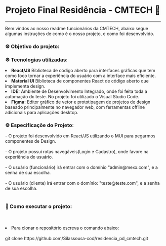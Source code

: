 <center> <h1>Projeto Final Residência - CMTECH 🚀 </h1> <hr> </center>

Bem vindos ao nosso readme funcionários da CMTECH, abaixo segue algumas instruções de como é o nosso projeto, e como foi desenvolvido.

<h3> ⚙ Objetivo do projeto: </h3> 
 
<h3> ⚙ Tecnologias utilizadas: </h3>
<li><b>React/JS</b> Biblioteca de código aberto para interfaces gráficas que tem como foco tornar a experiência do usuário com a interface mais eficiente.</li> 
<li><b>Material UI</b> Biblioteca de componentes React de código aberto que implementa design. </li>
<li><b>IDE:</b> Ambiente de Desenvolvimento Integrado, onde foi feita toda a automação do teste. No projeto foi utilizado o Visual Studio Code. </li>
<li><b>Figma:</b> Editor gráfico de vetor e prototipagem de projetos de design baseado principalmente no navegador web, com ferramentas offline adicionais para aplicações desktop. </li>

<h3> ⚙ Especificaçõe do Projeto: </h3>
- O projeto foi desenvolvido em React/JS utilizando o MUI para pegarmos componentes de Design. <br><br>
- O projeto possui rotas navegáveis(Login e Cadastro), onde favore na experiência do usuário. <br><br>
- O usuário (funcionário) irá entrar com o domínio "admin@mexx.com", e a senha de sua escolha. <br><br>
- O usuário (cliente) irá entrar com o domínio: "teste@teste.com", e a senha de sua escolha. <br><br>



<h3>🏃 Como executar o projeto:  </h3>
<br><br>
<li>Para clonar o repositório escreva o comando abaixo: </li> <br>
git clone https://github.com/Silassousa-cod/residencia_pd_cmtech.git
